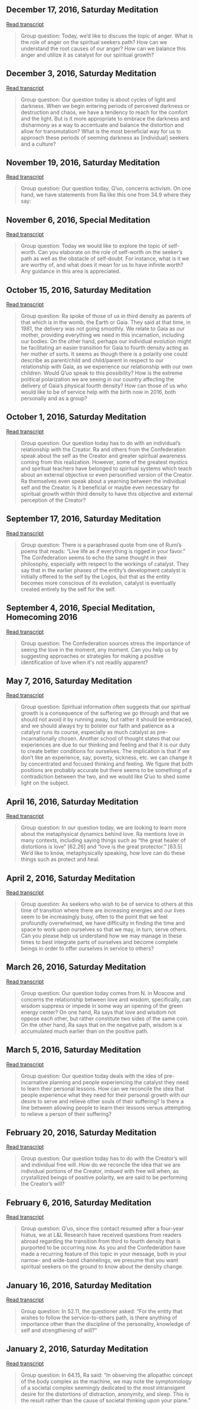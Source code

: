 ## December 17, 2016, Saturday Meditation


[Read transcript](en/2016/2016_1217)

> Group question: Today, we’d like to discuss the topic of anger. What is the role of anger on the spiritual seekers path? How can we understand the root causes of our anger? How can we balance this anger and utilize it as catalyst for our spiritual growth?

[<i class="fas fa-file-pdf"></i>](http://llresearch.org/transcripts/issues/2016/2016_1217.pdf) [<i class="fas fa-external-link-alt"></i>](http://llresearch.org/transcripts/issues/2016/2016_1217.aspx)
 

## December 3, 2016, Saturday Meditation


[Read transcript](en/2016/2016_1203)

> Group question: Our question today is about cycles of light and darkness. When we begin entering periods of perceived darkness or destruction and chaos, we have a tendency to reach for the comfort and the light. But is it more appropriate to embrace the darkness and disharmony as a way to accentuate and balance the distortion and allow for transmutation? What is the most beneficial way for us to approach these periods of seeming darkness as [individual] seekers and a culture?

[<i class="fas fa-file-pdf"></i>](http://llresearch.org/transcripts/issues/2016/2016_1203.pdf) [<i class="fas fa-external-link-alt"></i>](http://llresearch.org/transcripts/issues/2016/2016_1203.aspx)
 

## November 19, 2016, Saturday Meditation


[Read transcript](en/2016/2016_1119)

> Group question: Our question today, Q’uo, concerns activism. On one hand, we have statements from Ra like this one from 34.9 where they say:

[<i class="fas fa-file-pdf"></i>](http://llresearch.org/transcripts/issues/2016/2016_1119.pdf) [<i class="fas fa-external-link-alt"></i>](http://llresearch.org/transcripts/issues/2016/2016_1119.aspx)
 

## November 6, 2016, Special Meditation


[Read transcript](en/2016/2016_1106)

> Group question: Today we would like to explore the topic of self-worth. Can you elaborate on the role of self-worth on the seeker’s path as well as the obstacle of self-doubt. For instance, what is it we are worthy of, and what does it mean for us to have infinite worth? Any guidance in this area is appreciated.

[<i class="fas fa-file-pdf"></i>](http://llresearch.org/transcripts/issues/2016/2016_1106.pdf) [<i class="fas fa-external-link-alt"></i>](http://llresearch.org/transcripts/issues/2016/2016_1106.aspx)
 

## October 15, 2016, Saturday Meditation


[Read transcript](en/2016/2016_1015)

> Group question: Ra spoke of those of us in third density as parents of that which is in the womb, the Earth or Gaia. They said at that time, in 1981, the delivery was not going smoothly. We relate to Gaia as our mother, providing everything we need in this incarnation, including our bodies. On the other hand, perhaps our individual evolution might be facilitating an easier transition for Gaia to fourth density acting as her mother of sorts. It seems as though there is a polarity one could describe as parent/child and child/parent in respect to our relationship with Gaia, as we experience our relationship with our own children. Would Q’uo speak to this possibility? How is the extreme political polarization we are seeing in our country affecting the delivery of Gaia’s physical fourth density? How can those of us who would like to be of service help with the birth now in 2016, both personally and as a group?

[<i class="fas fa-file-pdf"></i>](http://llresearch.org/transcripts/issues/2016/2016_1015.pdf) [<i class="fas fa-external-link-alt"></i>](http://llresearch.org/transcripts/issues/2016/2016_1015.aspx)
 

## October 1, 2016, Saturday Meditation


[Read transcript](en/2016/2016_1001)

> Group question: Our question today has to do with an individual’s relationship with the Creator. Ra and others from the Confederation speak about the self as the Creator and greater spiritual awareness coming from this realization. However, some of the greatest mystics and spiritual teachers have belonged to spiritual systems which teach about an external objective or even personified version of the Creator. Ra themselves even speak about a yearning between the individual self and the Creator. Is it beneficial or maybe even necessary for spiritual growth within third density to have this objective and external perception of the Creator?

[<i class="fas fa-file-pdf"></i>](http://llresearch.org/transcripts/issues/2016/2016_1001.pdf) [<i class="fas fa-external-link-alt"></i>](http://llresearch.org/transcripts/issues/2016/2016_1001.aspx)
 

## September 17, 2016, Saturday Meditation


[Read transcript](en/2016/2016_0917)

> Group question: There is a paraphrased quote from one of Rumi’s poems that reads: “Live life as if everything is rigged in your favor.” The Confederation seems to echo the same thought in their philosophy, especially with respect to the workings of catalyst. They say that in the earlier phases of the entity’s development catalyst is initially offered to the self by the Logos, but that as the entity becomes more conscious of its evolution, catalyst is eventually created entirely by the self for the self.

[<i class="fas fa-file-pdf"></i>](http://llresearch.org/transcripts/issues/2016/2016_0917.pdf) [<i class="fas fa-external-link-alt"></i>](http://llresearch.org/transcripts/issues/2016/2016_0917.aspx)
 

## September 4, 2016, Special Meditation, Homecoming 2016


[Read transcript](en/2016/2016_0904)

> Group question: The Confederation sources stress the importance of seeing the love in the moment, any moment. Can you help us by suggesting approaches or strategies for making a positive identification of love when it's not readily apparent?

[<i class="fas fa-file-pdf"></i>](http://llresearch.org/transcripts/issues/2016/2016_0904.pdf) [<i class="fas fa-external-link-alt"></i>](http://llresearch.org/transcripts/issues/2016/2016_0904.aspx)
 

## May 7, 2016, Saturday Meditation


[Read transcript](en/2016/2016_0507)

> Group question: Spiritual information often suggests that our spiritual growth is a consequence of the suffering we go through and that we should not avoid it by running away, but rather it should be embraced, and we should always try to bolster our faith and patience as a catalyst runs its course, especially as much catalyst as pre-incarnationally chosen. Another school of thought states that our experiences are due to our thinking and feeling and that it is our duty to create better conditions for ourselves. The implication is that if we don’t like an experience, say, poverty, sickness, etc. we can change it by concentrated and focused thinking and feeling. We figure that both positions are probably accurate but there seems to be something of a contradiction between the two, and we would like Q’uo to shed some light on the subject.

[<i class="fas fa-file-pdf"></i>](http://llresearch.org/transcripts/issues/2016/2016_0507.pdf) [<i class="fas fa-external-link-alt"></i>](http://llresearch.org/transcripts/issues/2016/2016_0507.aspx)
 

## April 16, 2016, Saturday Meditation


[Read transcript](en/2016/2016_0416)

> Group question: In our question today, we are looking to learn more about the metaphysical dynamics behind love. Ra mentions love in many contexts, including saying things such as “the great healer of distortions is love” [62.26] and “love is the great protector.” [63.5] We’d like to know, metaphysically speaking, how love can do these things such as protect and heal.

[<i class="fas fa-file-pdf"></i>](http://llresearch.org/transcripts/issues/2016/2016_0416.pdf) [<i class="fas fa-external-link-alt"></i>](http://llresearch.org/transcripts/issues/2016/2016_0416.aspx)
 

## April 2, 2016, Saturday Meditation


[Read transcript](en/2016/2016_0402)

> Group question: As seekers who wish to be of service to others at this time of transition where there are increasing energies and our lives seem to be increasingly busy, often to the point that we feel profoundly overwhelmed, we have difficulty in finding the time and space to work upon ourselves so that we may, in turn, serve others. Can you please help us understand how we may manage in these times to best integrate parts of ourselves and become complete beings in order to offer ourselves in service to others?

[<i class="fas fa-file-pdf"></i>](http://llresearch.org/transcripts/issues/2016/2016_0402.pdf) [<i class="fas fa-external-link-alt"></i>](http://llresearch.org/transcripts/issues/2016/2016_0402.aspx)
 

## March 26, 2016, Saturday Meditation


[Read transcript](en/2016/2016_0326)

> Group question: Our question today comes from N. in Moscow and concerns the relationship between love and wisdom, specifically, can wisdom suppress or impede in some way an opening of the green energy center? On one hand, Ra says that love and wisdom not oppose each other, but rather constitute two sides of the same coin. On the other hand, Ra says that on the negative path, wisdom is a accumulated much earlier than on the positive path.

[<i class="fas fa-file-pdf"></i>](http://llresearch.org/transcripts/issues/2016/2016_0326.pdf) [<i class="fas fa-external-link-alt"></i>](http://llresearch.org/transcripts/issues/2016/2016_0326.aspx)
 

## March 5, 2016, Saturday Meditation


[Read transcript](en/2016/2016_0305)

> Group question: Our question today deals with the idea of pre-incarnative planning and people experiencing the catalyst they need to learn their personal lessons. How can we reconcile the idea that people experience what they need for their personal growth with our desire to serve and relieve other souls of their suffering? Is there a line between allowing people to learn their lessons versus attempting to relieve a person of their suffering?

[<i class="fas fa-file-pdf"></i>](http://llresearch.org/transcripts/issues/2016/2016_0305.pdf) [<i class="fas fa-external-link-alt"></i>](http://llresearch.org/transcripts/issues/2016/2016_0305.aspx)
 

## February 20, 2016, Saturday Meditation


[Read transcript](en/2016/2016_0220)

> Group question: Our question today has to do with the Creator’s will and individual free will. How do we reconcile the idea that we are individual portions of the Creator, imbued with free will when, as crystallized beings of positive polarity, we are said to be performing the Creator’s will?

[<i class="fas fa-file-pdf"></i>](http://llresearch.org/transcripts/issues/2016/2016_0220.pdf) [<i class="fas fa-external-link-alt"></i>](http://llresearch.org/transcripts/issues/2016/2016_0220.aspx)
 

## February  6, 2016, Saturday Meditation


[Read transcript](en/2016/2016_0206)

> Group question: Q’uo, since this contact resumed after a four-year hiatus, we at L&L Research have received questions from readers abroad regarding the transition from third to fourth density that is purported to be occurring now. As you and the Confederation have made a recurring feature of this topic in your message, both in your narrow- and wide-band channelings, we presume that you want spiritual seekers on the ground to know about the density change.

[<i class="fas fa-file-pdf"></i>](http://llresearch.org/transcripts/issues/2016/2016_0206.pdf) [<i class="fas fa-external-link-alt"></i>](http://llresearch.org/transcripts/issues/2016/2016_0206.aspx)
 

## January 16, 2016, Saturday Meditation


[Read transcript](en/2016/2016_0116)

> Group question: In 52.11, the questioner asked: “For the entity that wishes to follow the service-to-others path, is there anything of importance other than the discipline of the personality, knowledge of self and strengthening of will?”

[<i class="fas fa-file-pdf"></i>](http://llresearch.org/transcripts/issues/2016/2016_0116.pdf) [<i class="fas fa-external-link-alt"></i>](http://llresearch.org/transcripts/issues/2016/2016_0116.aspx)
 

## January 2, 2016, Saturday Meditation


[Read transcript](en/2016/2016_0102)

> Group question: In 64.15, Ra said: “In observing the allopathic concept of the body complex as the machine, we may note the symptomology of a societal complex seemingly dedicated to the most intransigent desire for the distortions of distraction, anonymity, and sleep. This is the result rather than the cause of societal thinking upon your plane.”

[<i class="fas fa-file-pdf"></i>](http://llresearch.org/transcripts/issues/2016/2016_0102.pdf) [<i class="fas fa-external-link-alt"></i>](http://llresearch.org/transcripts/issues/2016/2016_0102.aspx)
 